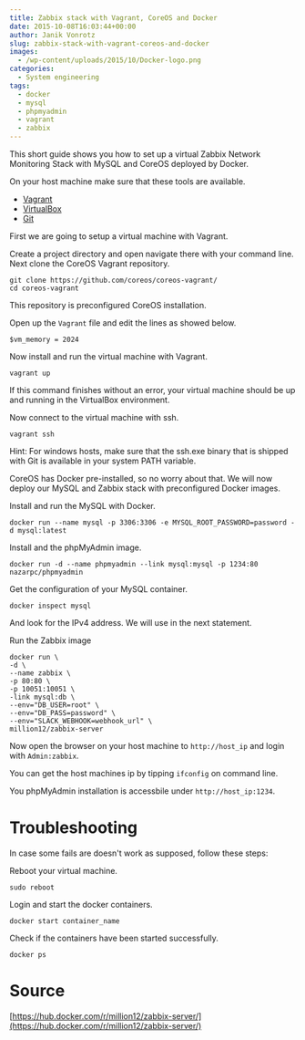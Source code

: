 ```yaml
---
title: Zabbix stack with Vagrant, CoreOS and Docker
date: 2015-10-08T16:03:44+00:00
author: Janik Vonrotz
slug: zabbix-stack-with-vagrant-coreos-and-docker
images:
  - /wp-content/uploads/2015/10/Docker-logo.png
categories:
  - System engineering
tags:
  - docker
  - mysql
  - phpmyadmin
  - vagrant
  - zabbix
---
```

This short guide shows you how to set up a virtual Zabbix Network Monitoring Stack with MySQL and CoreOS deployed by Docker.

On your host machine make sure that these tools are available.

* [Vagrant](http://www.vagrantup.com/downloads)
* [VirtualBox](https://www.virtualbox.org/wiki/Downloads)
* [Git](http://git-scm.com/downloads)
<!--more-->

First we are going to setup a virtual machine with Vagrant.

Create a project directory and open navigate there with your command line.
Next clone the CoreOS Vagrant repository.

    git clone https://github.com/coreos/coreos-vagrant/
    cd coreos-vagrant

This repository is preconfigured CoreOS installation.

Open up the `Vagrant` file and edit the lines as showed below.

    $vm_memory = 2024

Now install and run the virtual machine with Vagrant.

    vagrant up

If this command finishes without an error, your virtual machine should be up and running in the VirtualBox environment.

Now connect to the virtual machine with ssh.

    vagrant ssh

Hint: For windows hosts, make sure that the ssh.exe binary that is shipped with Git is available in your system PATH variable.

CoreOS has Docker pre-installed, so no worry about that. We will now deploy our MySQL and Zabbix stack with preconfigured Docker images.

Install and run the MySQL with Docker.

    docker run --name mysql -p 3306:3306 -e MYSQL_ROOT_PASSWORD=password -d mysql:latest

Install and the phpMyAdmin image.

    docker run -d --name phpmyadmin --link mysql:mysql -p 1234:80 nazarpc/phpmyadmin

Get the configuration of your MySQL container.

    docker inspect mysql

And look for the IPv4 address. We will use in the next statement.

Run the Zabbix image

    docker run \
    -d \
    --name zabbix \
    -p 80:80 \
    -p 10051:10051 \
    -link mysql:db \
    --env="DB_USER=root" \
    --env="DB_PASS=password" \
    --env="SLACK_WEBHOOK=webhook_url" \
    million12/zabbix-server

Now open the browser on your host machine to `http://host_ip` and login with `Admin:zabbix`.

You can get the host machines ip by tipping `ifconfig` on command line.

You phpMyAdmin installation is accessbile under `http://host_ip:1234`.

# Troubleshooting

In case some fails are doesn't work as supposed, follow these steps:

Reboot your virtual machine.

    sudo reboot

Login and start the docker containers.

    docker start container_name

Check if the containers have been started successfully.

    docker ps

# Source

[https://hub.docker.com/r/million12/zabbix-server/](https://hub.docker.com/r/million12/zabbix-server/)